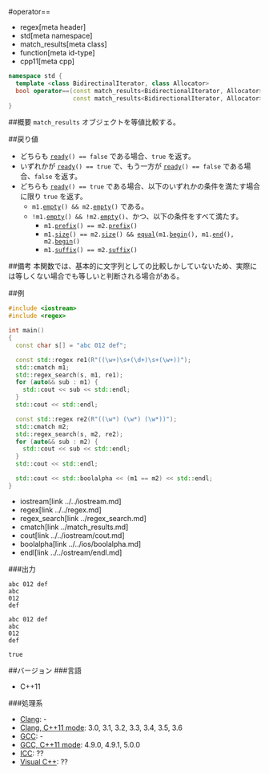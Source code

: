 #operator==
* regex[meta header]
* std[meta namespace]
* match_results[meta class]
* function[meta id-type]
* cpp11[meta cpp]

```cpp
namespace std {
  template <class BidirectinalIterator, class Allocator>
  bool operator==(const match_results<BidirectionalIterator, Allocator>& m1,
                  const match_results<BidirectionalIterator, Allocator>& m2);
}
```

##概要
`match_results` オブジェクトを等値比較する。


##戻り値
- どちらも [`ready`](ready.md)`() == false` である場合、`true` を返す。
- いずれかが [`ready`](ready.md)`() == true` で、もう一方が  [`ready`](ready.md)`() == false` である場合、`false` を返す。
- どちらも [`ready`](ready.md)`() == true` である場合、以下のいずれかの条件を満たす場合に限り `true` を返す。
	- `m1.`[`empty`](empty.md)`() && m2.`[`empty`](empty.md)`()` である。
	- `!m1.`[`empty`](empty.md)`() && !m2.`[`empty`](empty.md)`()`、かつ、以下の条件をすべて満たす。
		- `m1.`[`prefix`](prefix.md)`() == m2.`[`prefix`](prefix.md)`()`
		- `m1.`[`size`](size.md)`() == m2.`[`size`](size.md)`() && `[`equal`](../../algorithm/equal.md)`(m1.`[`begin`](begin.md)`(), m1.`[`end`](end.md)`(), m2.`[`begin`](begin.md)`()`
		- `m1.`[`suffix`](suffix.md)`() == m2.`[`suffix`](suffix.md)`()`


##備考
本関数では、基本的に文字列としての比較しかしていないため、実際には等しくない場合でも等しいと判断される場合がある。


##例
```cpp
#include <iostream>
#include <regex>

int main()
{
  const char s[] = "abc 012 def";

  const std::regex re1(R"((\w+)\s+(\d+)\s+(\w+))");
  std::cmatch m1;
  std::regex_search(s, m1, re1);
  for (auto&& sub : m1) {
    std::cout << sub << std::endl;
  }
  std::cout << std::endl;

  const std::regex re2(R"((\w*) (\w*) (\w*))");
  std::cmatch m2;
  std::regex_search(s, m2, re2);
  for (auto&& sub : m2) {
    std::cout << sub << std::endl;
  }
  std::cout << std::endl;

  std::cout << std::boolalpha << (m1 == m2) << std::endl;
}
```
* iostream[link ../../iostream.md]
* regex[link ../../regex.md]
* regex_search[link ../regex_search.md]
* cmatch[link ../match_results.md]
* cout[link ../../iostream/cout.md]
* boolalpha[link ../../ios/boolalpha.md]
* endl[link ../../ostream/endl.md]

###出力
```
abc 012 def
abc
012
def

abc 012 def
abc
012
def

true
```


##バージョン
###言語
- C++11

###処理系
- [Clang](/implementation.md#clang): -
- [Clang, C++11 mode](/implementation.md#clang): 3.0, 3.1, 3.2, 3.3, 3.4, 3.5, 3.6
- [GCC](/implementation.md#gcc): -
- [GCC, C++11 mode](/implementation.md#gcc): 4.9.0, 4.9.1, 5.0.0
- [ICC](/implementation.md#icc): ??
- [Visual C++](/implementation.md#visual_cpp): ??
